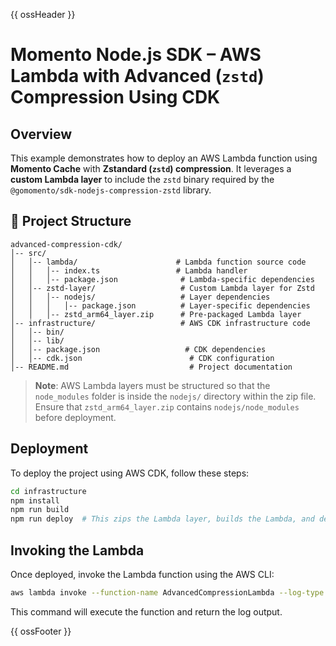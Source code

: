 {{ ossHeader }}

# Momento Node.js SDK – AWS Lambda with Advanced (`zstd`) Compression Using CDK

## Overview

This example demonstrates how to deploy an AWS Lambda function using **Momento Cache** with **Zstandard (`zstd`) compression**.
It leverages a **custom Lambda layer** to include the `zstd` binary required by the `@gomomento/sdk-nodejs-compression-zstd` library.

## 📁 Project Structure

```
advanced-compression-cdk/
│-- src/
│   │-- lambda/                      # Lambda function source code
│   │   │-- index.ts                 # Lambda handler
│   │   │-- package.json              # Lambda-specific dependencies
│   │-- zstd-layer/                   # Custom Lambda layer for Zstd
│   │   │-- nodejs/                   # Layer dependencies
│   │   │   │-- package.json          # Layer-specific dependencies
│   │   │-- zstd_arm64_layer.zip      # Pre-packaged Lambda layer
│-- infrastructure/                   # AWS CDK infrastructure code
│   │-- bin/
│   │-- lib/
│   │-- package.json                   # CDK dependencies
│   │-- cdk.json                        # CDK configuration
│-- README.md                           # Project documentation
```

> **Note**: AWS Lambda layers must be structured so that the `node_modules` folder is inside the `nodejs/` directory within the zip file. Ensure that `zstd_arm64_layer.zip` contains `nodejs/node_modules` before deployment.

## Deployment

To deploy the project using AWS CDK, follow these steps:

```sh
cd infrastructure
npm install
npm run build
npm run deploy  # This zips the Lambda layer, builds the Lambda, and deploys the stack
```

## Invoking the Lambda

Once deployed, invoke the Lambda function using the AWS CLI:

```sh
aws lambda invoke --function-name AdvancedCompressionLambda --log-type Tail result.json | jq -r .LogResult | base64 -d
```

This command will execute the function and return the log output.

{{ ossFooter }}
